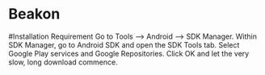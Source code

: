 # Beakon


#Installation Requirement
Go to Tools --> Android --> SDK Manager. Within SDK Manager, go to Android SDK and open the SDK Tools tab. Select Google Play services and Google Repositories. Click OK and let the very slow, long download commence.

